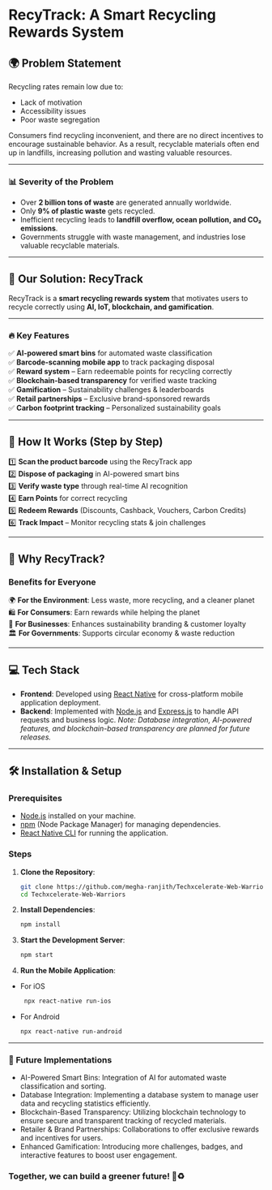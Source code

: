 # RecyTrack: A Smart Recycling Rewards System

## 🌍 Problem Statement
Recycling rates remain low due to:
- Lack of motivation
- Accessibility issues
- Poor waste segregation

Consumers find recycling inconvenient, and there are no direct incentives to encourage sustainable behavior. As a result, recyclable materials often end up in landfills, increasing pollution and wasting valuable resources.

---

### 📊 Severity of the Problem
- Over **2 billion tons of waste** are generated annually worldwide.
- Only **9% of plastic waste** gets recycled.
- Inefficient recycling leads to **landfill overflow, ocean pollution, and CO₂ emissions**.
- Governments struggle with waste management, and industries lose valuable recyclable materials.

---

## 🌟 Our Solution: RecyTrack
RecyTrack is a **smart recycling rewards system** that motivates users to recycle correctly using **AI, IoT, blockchain, and gamification**.

---

### 🔥 Key Features
✅ **AI-powered smart bins** for automated waste classification  
✅ **Barcode-scanning mobile app** to track packaging disposal  
✅ **Reward system** – Earn redeemable points for recycling correctly  
✅ **Blockchain-based transparency** for verified waste tracking  
✅ **Gamification** – Sustainability challenges & leaderboards  
✅ **Retail partnerships** – Exclusive brand-sponsored rewards  
✅ **Carbon footprint tracking** – Personalized sustainability goals  

---

## 🚀 How It Works (Step by Step)
1️⃣ **Scan the product barcode** using the RecyTrack app  
2️⃣ **Dispose of packaging** in AI-powered smart bins  
3️⃣ **Verify waste type** through real-time AI recognition  
4️⃣ **Earn Points** for correct recycling  
5️⃣ **Redeem Rewards** (Discounts, Cashback, Vouchers, Carbon Credits)  
6️⃣ **Track Impact** – Monitor recycling stats & join challenges  

---

## 🎯 Why RecyTrack?
### Benefits for Everyone
🌍 **For the Environment**: Less waste, more recycling, and a cleaner planet  
🛍️ **For Consumers**: Earn rewards while helping the planet  
🏢 **For Businesses**: Enhances sustainability branding & customer loyalty  
🏛️ **For Governments**: Supports circular economy & waste reduction  

---

## 💻 Tech Stack
- **Frontend**: Developed using [React Native](https://reactnative.dev/) for cross-platform mobile application deployment.
- **Backend**: Implemented with [Node.js](https://nodejs.org/) and [Express.js](https://expressjs.com/) to handle API requests and business logic.
*Note: Database integration, AI-powered features, and blockchain-based transparency are planned for future releases.*

---

## 🛠️ Installation & Setup
### Prerequisites
- [Node.js](https://nodejs.org/) installed on your machine.
- [npm](https://www.npmjs.com/) (Node Package Manager) for managing dependencies.
- [React Native CLI](https://reactnative.dev/docs/environment-setup) for running the application.


### Steps
1. **Clone the Repository**:
   ```bash
   git clone https://github.com/megha-ranjith/Techxcelerate-Web-Warriors.git
   cd Techxcelerate-Web-Warriors
   ```
2. **Install Dependencies**:
    ```bash
    npm install
    ```
3. **Start the Development Server**:
    ```bash
    npm start
    ```
4. **Run the Mobile Application**:
- For iOS
   ```bash
    npx react-native run-ios
    ```
- For Android
    ```bash
    npx react-native run-android
    ```

---

### 🔮 Future Implementations
- AI-Powered Smart Bins: Integration of AI for automated waste classification and sorting.
- Database Integration: Implementing a database system to manage user data and recycling statistics efficiently.
- Blockchain-Based Transparency: Utilizing blockchain technology to ensure secure and transparent tracking of recycled materials.
- Retailer & Brand Partnerships: Collaborations to offer exclusive rewards and incentives for users.
- Enhanced Gamification: Introducing more challenges, badges, and interactive features to boost user engagement.

### Together, we can build a greener future! 🌱♻️
